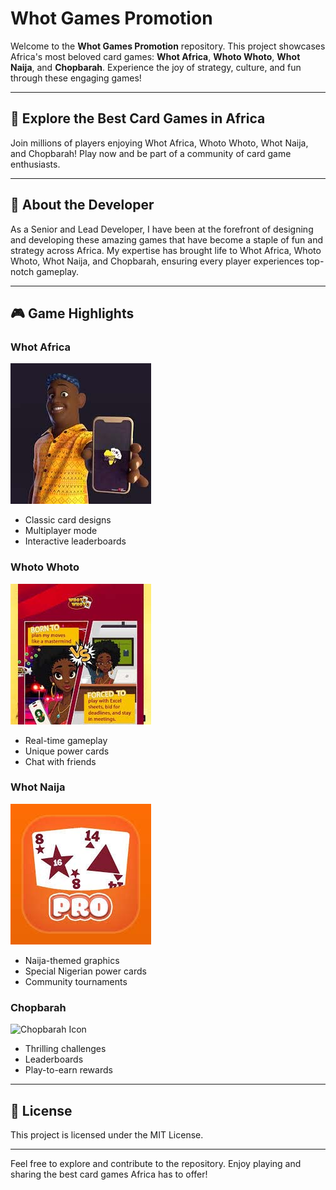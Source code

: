 # Whot Games Promotion

Welcome to the **Whot Games Promotion** repository. This project showcases Africa's most beloved card games: **Whot Africa**, **Whoto Whoto**, **Whot Naija**, and **Chopbarah**. Experience the joy of strategy, culture, and fun through these engaging games!

---

## 🌟 Explore the Best Card Games in Africa

Join millions of players enjoying Whot Africa, Whoto Whoto, Whot Naija, and Chopbarah! Play now and be part of a community of card game enthusiasts.

---

## 💼 About the Developer

As a Senior and Lead Developer, I have been at the forefront of designing and developing these amazing games that have become a staple of fun and strategy across Africa. My expertise has brought life to Whot Africa, Whoto Whoto, Whot Naija, and Chopbarah, ensuring every player experiences top-notch gameplay.

<!-- ![Developer Image](public/images/developer-image.jpg) -->

---

## 🎮 Game Highlights

### Whot Africa
![Whot Africa Icon](public/images/whot-africa-icon.jpg)
- Classic card designs
- Multiplayer mode
- Interactive leaderboards

### Whoto Whoto
![Whoto Whoto Icon](public/images/whoto-whoto-icon.jpg)
- Real-time gameplay
- Unique power cards
- Chat with friends

### Whot Naija
![Whot Naija Icon](public/images/whot-naija-icon.jpg)
- Naija-themed graphics
- Special Nigerian power cards
- Community tournaments

### Chopbarah
![Chopbarah Icon](public/images/chopbarah-icon.jpg)
- Thrilling challenges
- Leaderboards
- Play-to-earn rewards

---

## 📜 License

This project is licensed under the MIT License.

---

Feel free to explore and contribute to the repository. Enjoy playing and sharing the best card games Africa has to offer!
